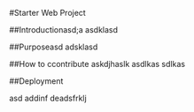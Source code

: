 #Starter Web Project

##Introductionasd;a
asdklasd

##Purposeasd
adsklasd

##How to ccontribute
askdjhaslk 
asdlkas
sdlkas


##Deployment

asd
addinf deadsfrklj 